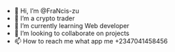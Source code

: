 - 👋 Hi, I’m @FraNcis-zu
- 👀 I’m a crypto trader
- 🌱 I’m currently learning Web developer
- 💞️ I’m looking to collaborate on projects
- 📫 How to reach me what app me +2347041458456

<!---
FraNcis-zu/FraNcis-zu is a ✨ special ✨ repository because its `README.md` (this file) appears on your GitHub profile.
You can click the Preview link to take a look at your changes.
--->
